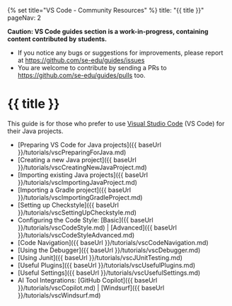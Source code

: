 {% set title="VS Code - Community Resources" %}
<frontmatter>
  title: "{{ title }}"
  pageNav: 2
</frontmatter>

<div id="wip-warning">
<box type="warning" light>

**Caution: VS Code guides section is a work-in-progress, containing content contributed by students.**

* If you notice any bugs or suggestions for improvements, please report at https://github.com/se-edu/guides/issues
* You are welcome to contribute by sending a PRs to https://github.com/se-edu/guides/pulls too.
</box>
</div>

# {{ title }}

This guide is for those who prefer to use [Visual Studio Code](https://code.visualstudio.com/) (VS Code) for their Java projects.

<div id="vscode-sub-topics">

* [Preparing VS Code for Java projects]({{ baseUrl }}/tutorials/vscPreparingForJava.md)
* [Creating a new Java project]({{ baseUrl }}/tutorials/vscCreatingNewJavaProject.md)
* [Importing existing Java projects]({{ baseUrl }}/tutorials/vscImportingJavaProject.md)
* [Importing a Gradle project]({{ baseUrl }}/tutorials/vscImportingGradleProject.md)
* [Setting up Checkstyle]({{ baseUrl }}/tutorials/vscSettingUpCheckstyle.md)
* Configuring the Code Style: [Basic]({{ baseUrl }}/tutorials/vscCodeStyle.md) | [Advanced]({{ baseUrl }}/tutorials/vscCodeStyleAdvanced.md)
* [Code Navigation]({{ baseUrl }}/tutorials/vscCodeNavigation.md)
* [Using the Debugger]({{ baseUrl }}/tutorials/vscDebugger.md)
* [Using Junit]({{ baseUrl }}/tutorials/vscJUnitTesting.md)
* [Useful Plugins]({{ baseUrl }}/tutorials/vscUsefulPlugins.md)
* [Useful Settings]({{ baseUrl }}/tutorials/vscUsefulSettings.md)
* AI Tool Integrations: [GitHub Copilot]({{ baseUrl }}/tutorials/vscCopilot.md) | [Windsurf]({{ baseUrl }}/tutorials/vscWindsurf.md)
</div>
